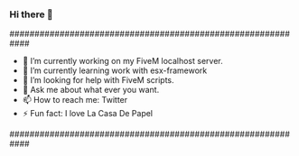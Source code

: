### Hi there 👋

############################################################
- 🔭 I’m currently working on my FiveM localhost server.
- 🌱 I’m currently learning work with esx-framework
- 🤔 I’m looking for help with FiveM scripts.
- 💬 Ask me about what ever you want.
- 📫 How to reach me: Twitter
- ⚡ Fun fact: I love La Casa De Papel

############################################################
